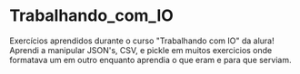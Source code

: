 # Trabalhando_com_IO
Exercícios aprendidos durante o curso "Trabalhando com IO" da alura!
Aprendi a manipular JSON's, CSV, e pickle em muitos exercicios onde formatava um em outro enquanto aprendia o que eram e para que serviam.
